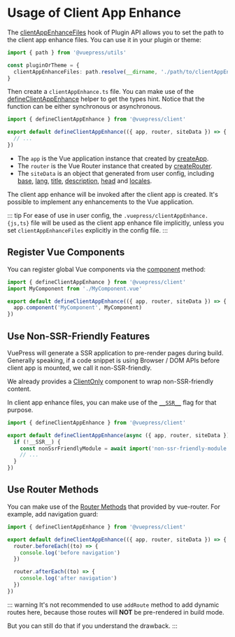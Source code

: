 # Usage of Client App Enhance

The [clientAppEnhanceFiles](../../reference/plugin-api.md#clientappenhancefiles) hook of Plugin API allows you to set the path to the client app enhance files. You can use it in your plugin or theme:

```ts
import { path } from '@vuepress/utils'

const pluginOrTheme = {
  clientAppEnhanceFiles: path.resolve(__dirname, './path/to/clientAppEnhance.ts'),
}
```

Then create a `clientAppEnhance.ts` file. You can make use of the [defineClientAppEnhance](../../reference/client-api.md#defineclientappenhance) helper to get the types hint. Notice that the function can be either synchronous or asynchronous.

```ts
import { defineClientAppEnhance } from '@vuepress/client'

export default defineClientAppEnhance(({ app, router, siteData }) => {
  // ...
})
```

- The `app` is the Vue application instance that created by [createApp](https://v3.vuejs.org/api/application-api.html).
- The `router` is the Vue Router instance that created by [createRouter](https://next.router.vuejs.org/api/#createrouter).
- The `siteData` is an object that generated from user config, including [base](../../reference/config.md#base), [lang](../../reference/config.md#lang), [title](../../reference/config.md#title), [description](../../reference/config.md#description), [head](../../reference/config.md#head) and [locales](../../reference/config.md#locales).

The client app enhance will be invoked after the client app is created. It's possible to implement any enhancements to the Vue application.

::: tip
For ease of use in user config, the `.vuepress/clientAppEnhance.{js,ts}` file will be used as the client app enhance file implicitly, unless you set `clientAppEnhanceFiles` explicitly in the config file.
:::

## Register Vue Components

You can register global Vue components via the [component](https://v3.vuejs.org/api/application-api.html#component) method:

```ts
import { defineClientAppEnhance } from '@vuepress/client'
import MyComponent from './MyComponent.vue'

export default defineClientAppEnhance(({ app, router, siteData }) => {
  app.component('MyComponent', MyComponent)
})
```

## Use Non-SSR-Friendly Features

VuePress will generate a SSR application to pre-render pages during build. Generally speaking, if a code snippet is using Browser / DOM APIs before client app is mounted, we call it non-SSR-friendly.

We already provides a [ClientOnly](../../reference/components.md#clientonly) component to wrap non-SSR-friendly content.

In client app enhance files, you can make use of the [`__SSR__`](../../reference/client-api.md#ssr) flag for that purpose.

```ts
import { defineClientAppEnhance } from '@vuepress/client'

export default defineClientAppEnhance(async ({ app, router, siteData }) => {
  if (!__SSR__) {
    const nonSsrFriendlyModule = await import('non-ssr-friendly-module')
    // ...
  }
})
```

## Use Router Methods

You can make use of the [Router Methods](https://next.router.vuejs.org/api/#router-methods) that provided by vue-router. For example, add navigation guard:

```ts
import { defineClientAppEnhance } from '@vuepress/client'

export default defineClientAppEnhance(({ app, router, siteData }) => {
  router.beforeEach((to) => {
    console.log('before navigation')
  })

  router.afterEach((to) => {
    console.log('after navigation')
  })
})
```

::: warning
It's not recommended to use `addRoute` method to add dynamic routes here, because those routes will **NOT** be pre-rendered in build mode.

But you can still do that if you understand the drawback.
:::
